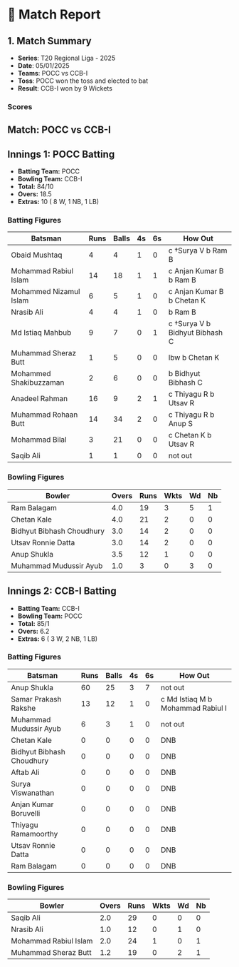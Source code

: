 # 🏏 Match Report

## 1. Match Summary

- **Series**: T20 Regional Liga - 2025  
- **Date**: 05/01/2025  
- **Teams**: POCC vs CCB-I  
- **Toss**: POCC won the toss and elected to bat  
- **Result**: CCB-I won by 9 Wickets  

### Scores
## Match: POCC vs CCB-I

## Innings 1: POCC Batting

- **Batting Team:** POCC
- **Bowling Team:** CCB-I
- **Total:** 84/10
- **Overs:** 18.5
- **Extras:** 10 ( 8 W, 1 NB, 1 LB)

### Batting Figures

| Batsman | Runs | Balls | 4s | 6s | How Out |
|---------|------|-------|----|----|---------|
| Obaid Mushtaq | 4 | 4 | 1 | 0 | c &#8224;Surya V b Ram B |
| Mohammad Rabiul Islam | 14 | 18 | 1 | 1 | c Anjan Kumar B b Ram B |
| Mohammed Nizamul Islam | 6 | 5 | 1 | 0 | c Anjan Kumar B b Chetan K |
| Nrasib Ali | 4 | 4 | 1 | 0 | b Ram B |
| Md Istiaq Mahbub | 9 | 7 | 0 | 1 | c &#8224;Surya V b Bidhyut Bibhash C |
| Muhammad Sheraz Butt | 1 | 5 | 0 | 0 | lbw b Chetan K |
| Mohammed Shakibuzzaman | 2 | 6 | 0 | 0 | b Bidhyut Bibhash C |
| Anadeel Rahman | 16 | 9 | 2 | 1 | c Thiyagu R b Utsav R |
| Muhammad Rohaan Butt | 14 | 34 | 2 | 0 | c Thiyagu R b Anup S |
| Mohammad Bilal | 3 | 21 | 0 | 0 | c Chetan K b Utsav R |
| Saqib Ali | 1 | 1 | 0 | 0 | not out |

### Bowling Figures

| Bowler | Overs | Runs | Wkts | Wd | Nb |
|--------|-------|------|------|----|----|
| Ram Balagam | 4.0 | 19 | 3 | 5 | 1 |
| Chetan Kale | 4.0 | 21 | 2 | 0 | 0 |
| Bidhyut Bibhash Choudhury | 3.0 | 14 | 2 | 0 | 0 |
| Utsav Ronnie Datta | 3.0 | 14 | 2 | 0 | 0 |
| Anup Shukla | 3.5 | 12 | 1 | 0 | 0 |
| Muhammad Mudussir Ayub | 1.0 | 3 | 0 | 3 | 0 |

## Innings 2: CCB-I Batting

- **Batting Team:** CCB-I
- **Bowling Team:** POCC
- **Total:** 85/1
- **Overs:** 6.2
- **Extras:** 6 ( 3 W, 2 NB, 1 LB)

### Batting Figures

| Batsman | Runs | Balls | 4s | 6s | How Out |
|---------|------|-------|----|----|---------|
| Anup Shukla | 60 | 25 | 3 | 7 | not out |
| Samar Prakash Rakshe | 13 | 12 | 1 | 0 | c Md Istiaq M b Mohammad Rabiul I |
| Muhammad Mudussir Ayub | 6 | 3 | 1 | 0 | not out |
| Chetan Kale | 0 | 0 | 0 | 0 | DNB |
| Bidhyut Bibhash Choudhury | 0 | 0 | 0 | 0 | DNB |
| Aftab Ali | 0 | 0 | 0 | 0 | DNB |
| Surya Viswanathan | 0 | 0 | 0 | 0 | DNB |
| Anjan Kumar Boruvelli | 0 | 0 | 0 | 0 | DNB |
| Thiyagu Ramamoorthy | 0 | 0 | 0 | 0 | DNB |
| Utsav Ronnie Datta | 0 | 0 | 0 | 0 | DNB |
| Ram Balagam | 0 | 0 | 0 | 0 | DNB |

### Bowling Figures

| Bowler | Overs | Runs | Wkts | Wd | Nb |
|--------|-------|------|------|----|----|
| Saqib Ali | 2.0 | 29 | 0 | 0 | 0 |
| Nrasib Ali | 1.0 | 12 | 0 | 1 | 0 |
| Mohammad Rabiul Islam | 2.0 | 24 | 1 | 0 | 1 |
| Muhammad Sheraz Butt | 1.2 | 19 | 0 | 2 | 1 |
